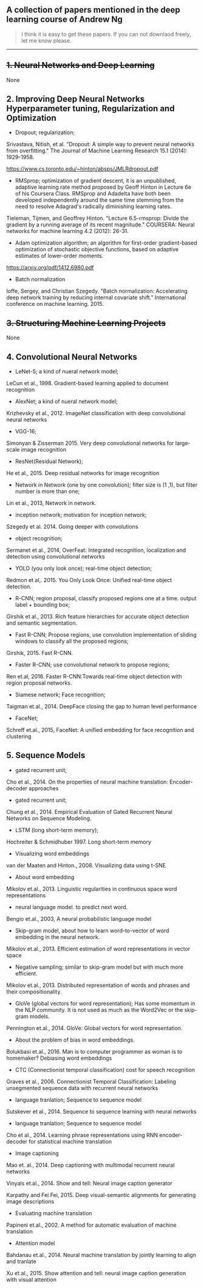 ## A collection of papers mentioned in the deep learning course of Andrew Ng


> I think it is easy to get these papers. If you can not downlaod freely, let me know please.
***

## ~~1. Neural Networks and Deep Learning~~
None


## 2. Improving Deep Neural Networks Hyperparameter tuning, Regularization and Optimization

- Dropout; regularization; 

Srivastava, Nitish, et al. "Dropout: A simple way to prevent neural networks from overfitting." The Journal of Machine Learning Research 15.1 (2014): 1929-1958.

https://www.cs.toronto.edu/~hinton/absps/JMLRdropout.pdf

- RMSprop; optimization of gradient descent, it is an unpublished, adaptive learning rate method proposed by Geoff Hinton in Lecture 6e of his Coursera Class. RMSprop and Adadelta have both been developed independently around the same time stemming from the need to resolve Adagrad's radically diminishing learning rates.

Tieleman, Tijmen, and Geoffrey Hinton. "Lecture 6.5-rmsprop: Divide the gradient by a running average of its recent magnitude." COURSERA: Neural networks for machine learning 4.2 (2012): 26-31.

- Adam optimization algorithm; an algorithm for first-order gradient-based optimization of stochastic objective functions, based on adaptive estimates of lower-order moments. 

https://arxiv.org/pdf/1412.6980.pdf

- Batch normalization

Ioffe, Sergey, and Christian Szegedy. "Batch normalization: Accelerating deep network training by reducing internal covariate shift." International conference on machine learning. 2015.


## ~~3. Structuring Machine Learning Projects~~
None

## 4. Convolutional Neural Networks

- LeNet-5; a kind of nueral network model;

LeCun et al., 1998. Gradient-based learning applied to document recognition

- AlexNet; a kind of nueral network model;

Krizhevsky et al., 2012. ImageNet classification with deep convolutional neural networks

- VGG-16; 

Simonyan & Zisserman 2015. Very deep convolutional networks for large-scale image recognition

- ResNet(Residual Network); 

He et al., 2015. Deep residual networks for image recognition

- Network in Network (one by one convolution); filter size is (1 ,1), but filter number is more than one;

Lin et al., 2013, Network in network.

- inception network; motivation for inception network; 

Szegedy et al. 2014. Going deeper with convolutions

- object recognition;

Sermanet et al., 2014, OverFeat: Integrated recognition, localization and detection using convolutional networks

- YOLO (you only look once); real-time object detection;

Redmon et al,. 2015. You Only Look Once: Unified real-time object detection.

- R-CNN; region proposal, classify proposed regions one at a time. output label + bounding box;

Girshik et al., 2013. Rich feature hierarchies for accurate object detection and semantic segmentation.

- Fast R-CNN; Propose regions, use convolution implementation of sliding windows to classify all the proposed regions; 

Girshik, 2015. Fast R-CNN.

- Faster R-CNN; use convolutional network to propose regions;

Ren et.al, 2016. Faster R-CNN:Towards real-time object detection with region proposal networks.

- Siamese network; Face recognition;

Taigman et.al., 2014. DeepFace closing the gap to human level performance

- FaceNet; 

Schreff et.al., 2015, FaceNet: A unified embedding for face recognition and clustering


## 5. Sequence Models

- gated recurrent unit; 

Cho et al., 2014. On the properties of neural machine translation: Encoder-decoder approaches

- gated recurrent unit;

Chung et al., 2014. Empirical Evaluation of Gated Recurrent Neural Networks on Sequence Modeling.

- LSTM (long short-term memory);

Hochreiter & Schmidhuber 1997. Long short-term memory

- Visualizing word embeddings

van der Maaten and Hinton., 2008. Visualizing data using t-SNE

- About word embedding

Mikolov et.al., 2013. Linguistic regularities in continuous space word representations

- neural language model. to predict next word.

Bengio et.al., 2003, A neural probabilistic language model

- Skip-gram model, about how to learn word-to-vector of word embedding in the neural network.

Mikolov et.al., 2013. Efficient estimation of word representations in vector space

- Negative sampling; similar to skip-gram model but with much more efficient.

Mikolov et.al., 2013. Distributed representation of words and phrases and their compositionality.

- GloVe (global vectors for word representation); Has some momentum in the NLP community. It is not used as much as the Word2Vec or the skip-gram models.

Pennington et.al., 2014. GloVe: Global vectors for word representation.

- About the problem of bias in word embeddings.

Bolukbasi et.al., 2016. Man is to computer programmer as woman is to homemaker? Debiasing word embeddings

- CTC (Connectionist temporal classification) cost for speech recognition

Graves et al., 2006. Connectionist Temporal Classification: Labeling unsegmented sequence data with recurrent neural networks

- language tranlation; Sequence to sequence model

Sutskever et al., 2014. Sequence to sequence learning with neural networks

- language tranlation; Sequence to sequence model

Cho et al., 2014. Learning phrase representations using RNN encoder-decoder for statistical machine translation

- Image captioning

Mao et. al., 2014. Deep captioning with multimodal recurrent neural networks

Vinyals et.al., 2014. Show and tell: Neural image caption generator

Karpathy and Fei Fei, 2015. Deep visual-semantic alignments for generating image descriptions

- Evaluating machine translation

Papineni et.al., 2002. A method for automatic evaluation of machine translation

- Attention model

Bahdanau et.al., 2014. Neural machine translation by jointly learning to align and tranlate

Xu et.al., 2015. Show attention and tell: neural image caption generation with visual attention



















